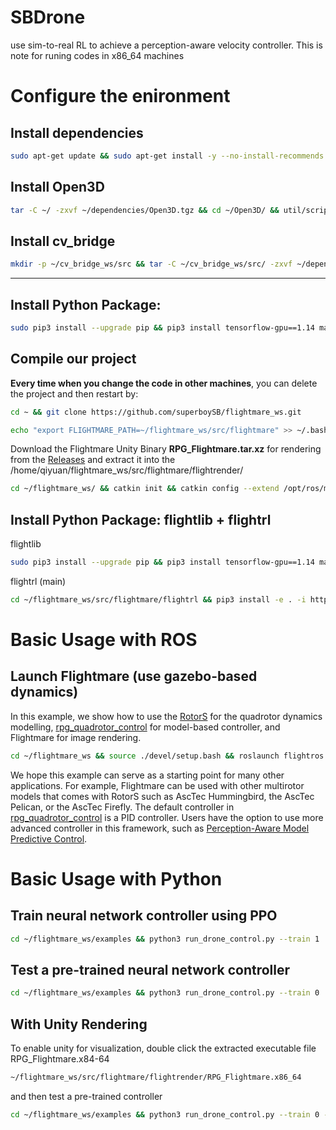 # SBDrone
use sim-to-real RL to achieve a perception-aware velocity controller. This is note for runing codes in x86_64 machines

# Configure the enironment
## Install dependencies
```sh
sudo apt-get update && sudo apt-get install -y --no-install-recommends build-essential cmake libzmqpp-dev libopencv-dev libgoogle-glog-dev protobuf-compiler ros-$ROS_DISTRO-octomap-msgs ros-$ROS_DISTRO-octomap-ros ros-$ROS_DISTRO-joy python3-vcstool python-catkin-tools git python3-pip lsb-core vim gedit locate wget desktop-file-utils python3-empy gcc g++ cmake git gnuplot doxygen graphviz software-properties-common apt-transport-https curl libqglviewer-dev-qt5 libzmqpp-dev libeigen3-dev libglfw3-dev libglm-dev libvulkan1 vulkan-utils gdb  libsdl-image1.2-dev libsdl-dev ros-melodic-octomap-mapping libomp-dev libompl-dev ompl-demos && curl -sSL https://packages.microsoft.com/keys/microsoft.asc | sudo apt-key add - && sudo add-apt-repository "deb [arch=amd64] https://packages.microsoft.com/repos/vscode stable main" && sudo apt update && sudo apt install code -y && sudo pip3 install catkin-tools numpy -i https://pypi.tuna.tsinghua.edu.cn/simple
```

## Install Open3D
```sh
tar -C ~/ -zxvf ~/dependencies/Open3D.tgz && cd ~/Open3D/ && util/scripts/install-deps-ubuntu.sh assume-yes && mkdir build && cd build && cmake -DBUILD_SHARED_LIBS=ON .. && make -j16 && sudo make install
```

## Install cv_bridge
```sh
mkdir -p ~/cv_bridge_ws/src && tar -C ~/cv_bridge_ws/src/ -zxvf ~/dependencies/vision_opencv.tgz && apt-cache show ros-melodic-cv-bridge | grep Version && cd ~/cv_bridge_ws/ && catkin config --install && catkin config -DPYTHON_EXECUTABLE=/usr/bin/python3 -DPYTHON_INCLUDE_DIR=/usr/include/python3.6m -DPYTHON_LIBRARY=/usr/lib/x86_64-linux-gnu/libpython3.6m.so && catkin build && source install/setup.bash --extend
```

---------

## Install Python Package:
```sh
sudo pip3 install --upgrade pip && pip3 install tensorflow-gpu==1.14 markupsafe scikit-build -i https://pypi.tuna.tsinghua.edu.cn/simple && cd ~/flightmare_ws/src/flightmare/flightlib && pip3 install -e . -i https://pypi.tuna.tsinghua.edu.cn/simple
```




## Compile our project
**Every time when you change the code in other machines**, you can delete the project and then restart by:
```sh
cd ~ && git clone https://github.com/superboySB/flightmare_ws.git
```
```sh
echo "export FLIGHTMARE_PATH=~/flightmare_ws/src/flightmare" >> ~/.bashrc && source ~/.bashrc
```
Download the Flightmare Unity Binary **RPG_Flightmare.tar.xz** for rendering from the [Releases](https://github.com/uzh-rpg/flightmare/releases) and extract it into the /home/qiyuan/flightmare_ws/src/flightmare/flightrender/
```sh
cd ~/flightmare_ws/ && catkin init && catkin config --extend /opt/ros/melodic && catkin config --merge-devel && catkin config --cmake-args -DCMAKE_BUILD_TYPE=Release -DCMAKE_CXX_FLAGS=-fdiagnostics-color && catkin config -DPYTHON_EXECUTABLE=/usr/bin/python3 -DPYTHON_INCLUDE_DIR=/usr/include/python3.6m -DPYTHON_LIBRARY=/usr/lib/x86_64-linux-gnu/libpython3.6m.so && catkin build
```

## Install Python Package: flightlib + flightrl
flightlib
```sh
sudo pip3 install --upgrade pip && pip3 install tensorflow-gpu==1.14 markupsafe scikit-build -i https://pypi.tuna.tsinghua.edu.cn/simple && cd ~/flightmare_ws/src/flightmare/flightlib && pip3 install -e . -i https://pypi.tuna.tsinghua.edu.cn/simple
```
flightrl (main)
```sh
cd ~/flightmare_ws/src/flightmare/flightrl && pip3 install -e . -i https://pypi.tuna.tsinghua.edu.cn/simple
```

# Basic Usage with ROS
## Launch Flightmare (use gazebo-based dynamics)
In this example, we show how to use the [RotorS](https://github.com/ethz-asl/rotors_simulator) for the quadrotor dynamics modelling, [rpg_quadrotor_control](https://github.com/uzh-rpg/rpg_quadrotor_control) for model-based controller, and Flightmare for image rendering.
```sh
cd ~/flightmare_ws && source ./devel/setup.bash && roslaunch flightros rotors_gazebo.launch
```
We hope this example can serve as a starting point for many other applications. For example, Flightmare can be used with other multirotor models that comes with RotorS such as AscTec Hummingbird, the AscTec Pelican, or the AscTec Firefly. The default controller in [rpg_quadrotor_control](https://github.com/uzh-rpg/rpg_quadrotor_control) is a PID controller. Users have the option to use more advanced controller in this framework, such as [Perception-Aware Model Predictive Control](https://github.com/uzh-rpg/rpg_mpc).

# Basic Usage with Python
## Train neural network controller using PPO
```sh
cd ~/flightmare_ws/examples && python3 run_drone_control.py --train 1
```

## Test a pre-trained neural network controller
```sh
cd ~/flightmare_ws/examples && python3 run_drone_control.py --train 0
```

## With Unity Rendering
To enable unity for visualization, double click the extracted executable file RPG_Flightmare.x84-64
```sh
~/flightmare_ws/src/flightmare/flightrender/RPG_Flightmare.x86_64
```
and then test a pre-trained controller
```sh
cd ~/flightmare_ws/examples && python3 run_drone_control.py --train 0 --render 1
```




